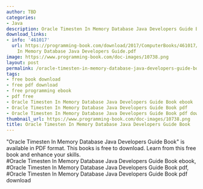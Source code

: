 ```yaml
---
author: TBD
categories:
- Java
description: Oracle Timesten In Memory Database Java Developers Guide Book
download_links:
- info: '461017'
  url: https://programming-book.com/download/2017/ComputerBooks/461017/Oracle Timesten
    In Memory Database Java Developers Guide.pdf
image: https://www.programming-book.com/doc-images/10738.png
layout: post
permalink: /oracle-timesten-in-memory-database-java-developers-guide-book.html
tags:
- free book download
- free pdf download
- free programming ebook
- pdf free
- Oracle Timesten In Memory Database Java Developers Guide Book ebook
- Oracle Timesten In Memory Database Java Developers Guide Book pdf
- Oracle Timesten In Memory Database Java Developers Guide Book pdf download
thumbnail_url: https://www.programming-book.com/doc-images/10738.png
title: Oracle Timesten In Memory Database Java Developers Guide Book
---
```


 
<div class="item-desc text-justify">
  "Oracle Timesten In Memory Database Java Developers Guide Book" is available in PDF format. This books is free to download. Learn from this free book and enhance your skills.
  <br>
  #Oracle Timesten In Memory Database Java Developers Guide Book ebook, #Oracle Timesten In Memory Database Java Developers Guide Book pdf, #Oracle Timesten In Memory Database Java Developers Guide Book pdf download
</div>